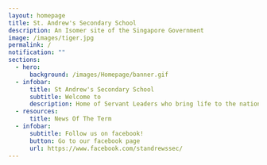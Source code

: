 ```yaml
---
layout: homepage
title: St. Andrew's Secondary School
description: An Isomer site of the Singapore Government
image: /images/tiger.jpg
permalink: /
notification: ""
sections:
  - hero:
      background: /images/Homepage/banner.gif
  - infobar:
      title: St Andrew's Secondary School
      subtitle: Welcome to
      description: Home of Servant Leaders who bring life to the nations
  - resources:
      title: News Of The Term
  - infobar:
      subtitle: Follow us on facebook!
      button: Go to our facebook page
      url: https://www.facebook.com/standrewssec/
---
```

